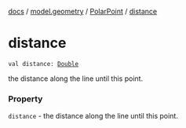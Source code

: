 [docs](../../index.md) / [model.geometry](../index.md) / [PolarPoint](index.md) / [distance](./distance.md)

# distance

`val distance: `[`Double`](https://kotlinlang.org/api/latest/jvm/stdlib/kotlin/-double/index.html)

the distance along the line until this point.

### Property

`distance` - the distance along the line until this point.